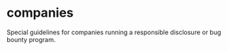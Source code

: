 # companies

Special guidelines for companies running a responsible disclosure or bug bounty program.
